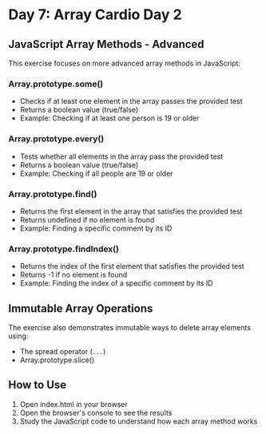 # Day 7: Array Cardio Day 2

## JavaScript Array Methods - Advanced

This exercise focuses on more advanced array methods in JavaScript:

### Array.prototype.some()
- Checks if at least one element in the array passes the provided test
- Returns a boolean value (true/false)
- Example: Checking if at least one person is 19 or older

### Array.prototype.every()
- Tests whether all elements in the array pass the provided test
- Returns a boolean value (true/false)
- Example: Checking if all people are 19 or older

### Array.prototype.find()
- Returns the first element in the array that satisfies the provided test
- Returns undefined if no element is found
- Example: Finding a specific comment by its ID

### Array.prototype.findIndex()
- Returns the index of the first element that satisfies the provided test
- Returns -1 if no element is found
- Example: Finding the index of a specific comment by its ID

## Immutable Array Operations
The exercise also demonstrates immutable ways to delete array elements using:
- The spread operator (`...`)
- Array.prototype.slice()

## How to Use
1. Open index.html in your browser
2. Open the browser's console to see the results
3. Study the JavaScript code to understand how each array method works 
